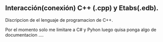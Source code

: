 ## Interacción(conexión) C++ (.cpp) y Etabs(.edb).

Discripcion de el lenguaje de programacion de C++.

Por el momento solo me limitare a C# y Pyhon luego quisa ponga algo de documentacion ....

